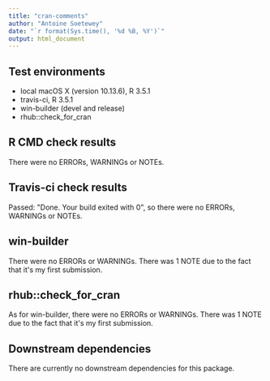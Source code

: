 ```yaml
---
title: "cran-comments"
author: "Antoine Soetewey"
date: "`r format(Sys.time(), '%d %B, %Y')`"
output: html_document
---
```


## Test environments
* local macOS X (version 10.13.6), R 3.5.1
* travis-ci, R 3.5.1
* win-builder (devel and release)
* rhub::check_for_cran

## R CMD check results
There were no ERRORs, WARNINGs or NOTEs.

## Travis-ci check results
Passed: "Done. Your build exited with 0", so there were no ERRORs, WARNINGs or NOTEs.

## win-builder
There were no ERRORs or WARNINGs. There was 1 NOTE due to the fact that it's my first submission.

## rhub::check_for_cran
As for win-builder, there were no ERRORs or WARNINGs. There was 1 NOTE due to the fact that it's my first submission.

## Downstream dependencies
There are currently no downstream dependencies for this package.
